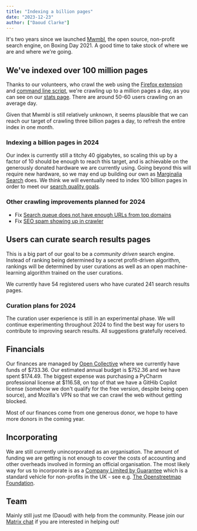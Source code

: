 ```yaml
---
title: "Indexing a billion pages"
date: "2023-12-23"
author: ["Daoud Clarke"]
---
```


It's two years since we launched [Mwmbl](https://mwmbl.org), the open
source, non-profit search engine, on Boxing Day 2021. A good time to
take stock of where we are and where we're going.

## We've indexed over 100 million pages

Thanks to our volunteers, who crawl the web using the [Firefox
extension](https://addons.mozilla.org/en-GB/firefox/addon/mwmbl-web-crawler/)
and [command line script](https://github.com/mwmbl/crawler-script),
we're crawling up to a million pages a day, as
you can see on our [stats page](https://mwmbl.org/stats/). There are
around 50-60 users crawling on an average day.

Given that Mwmbl is still relatively unknown, it seems plausible that
we can reach our target of crawling three billion pages a day, to
refresh the entire index in one month.

### Indexing a billion pages in 2024

Our index is currently still a titchy 40 gigabytes, so scaling this up
by a factor of 10 should be enough to reach this target, and is
achievable on the generously donated hardware we are currently
using. Going beyond this will require new hardware, so we may end up
building our own as [Marginalia Search](https://search.marginalia.nu/)
does. We think we will eventually need to index 100 billion pages in
order to meet our [search quality goals](https://book.mwmbl.org/page/roadmap/).

### Other crawling improvements planned for 2024

 - Fix [Search queue does not have enough URLs from top domains](https://github.com/mwmbl/mwmbl/issues/140)
 - Fix [SEO spam showing up in crawler](https://github.com/mwmbl/mwmbl/issues/141)

## Users can curate search results pages

This is a big part of our goal to be a _community driven_ search
engine. Instead of ranking being determined by a secret
profit-driven algorithm, rankings will be determined by user curations
as well as an open machine-learning algorithm trained on the user
curations.

We currently have 54 registered users who have curated 241 search
results pages.

### Curation plans for 2024

The curation user experience is still in an experimental phase. We
will continue experimenting throughout 2024 to find the best way for
users to contribute to improving search results. All suggestions
gratefully received.

## Financials

Our finances are managed by [Open Collective](https://opencollective.com/mwmbl)
where we currently have funds of $733.36. Our estimated annual budget
is $752.36 and we have spent $174.49. The biggest expense was
purchasing a PyCharm professional license at $116.58, on top of that
we have a GitHib Copilot license (somehow we don't qualify for the
free version, despite being open source), and Mozilla's VPN so that we
can crawl the web without getting blocked.

Most of our finances come from one generous donor, we hope to have
more donors in the coming year.

## Incorporating

We are still currently unincorporated as an organisation. The amount
of funding we are getting is not enough to cover the costs of
accounting and other overheads involved in forming an official
organisation. The most likely way for us to incorporate is as a
[Company Limited by Guarantee](https://en.wikipedia.org/wiki/Company_limited_by_guarantee)
which is a standard vehicle for non-profits in the UK - see e.g.
[The Openstreetmap Foundation](https://osmfoundation.org/wiki/Incorporation).

## Team

Mainly still just me (Daoud) with help from the community. Please join
our [Matrix chat](https://matrix.to/#/#mwmbl:matrix.org) if you are
interested in helping out!

